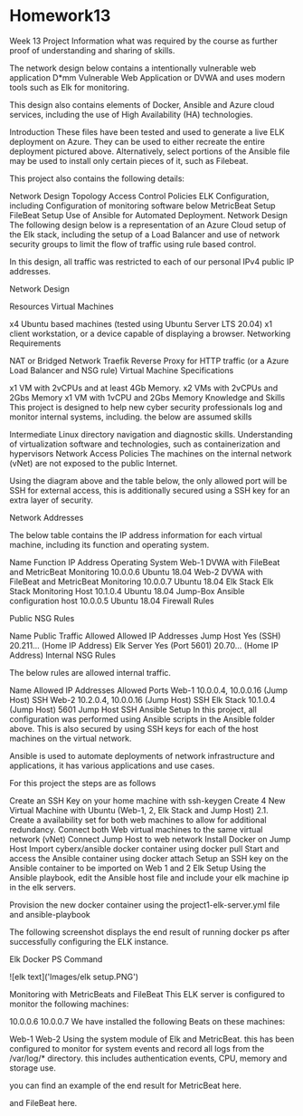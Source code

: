 # Homework13
Week 13
Project Information
what was required by the course as further proof of understanding and sharing of skills.

The network design below contains a intentionally vulnerable web application D*mm Vulnerable Web Application or DVWA and uses modern tools such as Elk for monitoring.

This design also contains elements of Docker, Ansible and Azure cloud services, including the use of High Availability (HA) technologies.

Introduction
These files have been tested and used to generate a live ELK deployment on Azure. They can be used to either recreate the entire deployment pictured above. Alternatively, select portions of the Ansible file may be used to install only certain pieces of it, such as Filebeat.

This project also contains the following details:

Network Design Topology
Access Control Policies
ELK Configuration, including Configuration of monitoring software below
MetricBeat Setup
FileBeat Setup
Use of Ansible for Automated Deployment.
Network Design
The following design below is a representation of an Azure Cloud setup of the Elk stack, including the setup of a Load Balancer and use of network security groups to limit the flow of traffic using rule based control.

In this design, all traffic was restricted to each of our personal IPv4 public IP addresses.

Network Design

Resources
Virtual Machines

x4 Ubuntu based machines (tested using Ubuntu Server LTS 20.04)
x1 client workstation, or a device capable of displaying a browser.
Networking Requirements

NAT or Bridged Network
Traefik Reverse Proxy for HTTP traffic (or a Azure Load Balancer and NSG rule)
Virtual Machine Specifications

x1 VM with 2vCPUs and at least 4Gb Memory.
x2 VMs with 2vCPUs and 2Gbs Memory
x1 VM with 1vCPU and 2Gbs Memory
Knowledge and Skills This project is designed to help new cyber security professionals log and monitor internal systems, including. the below are assumed skills

Intermediate Linux directory navigation and diagnostic skills.
Understanding of virtualization software and technologies, such as containerization and hypervisors
Network Access Policies The machines on the internal network (vNet) are not exposed to the public Internet.

Using the diagram above and the table below, the only allowed port will be SSH for external access, this is additionally secured using a SSH key for an extra layer of security.

Network Addresses

The below table contains the IP address information for each virtual machine, including its function and operating system.

Name	Function	IP Address	Operating System
Web-1	DVWA with FileBeat and MetricBeat Monitoring	10.0.0.6	Ubuntu 18.04
Web-2	DVWA with FileBeat and MetricBeat Monitoring	10.0.0.7	Ubuntu 18.04
Elk Stack	Elk Stack Monitoring Host	10.1.0.4	Ubuntu 18.04
Jump-Box	Ansible configuration host	10.0.0.5	Ubuntu 18.04
Firewall Rules

Public NSG Rules

Name	Public Traffic Allowed	Allowed IP Addresses
Jump Host	Yes (SSH)	20.211... (Home IP Address)
Elk Server	Yes (Port 5601)	20.70... (Home IP Address)
Internal NSG Rules

The below rules are allowed internal traffic.

Name	Allowed IP Addresses	Allowed Ports
Web-1	10.0.0.4, 10.0.0.16 (Jump Host)	SSH
Web-2	10.2.0.4, 10.0.0.16 (Jump Host)	SSH
Elk Stack	10.1.0.4 (Jump Host)	5601
Jump Host		SSH
Ansible Setup
In this project, all configuration was performed using Ansible scripts in the Ansible folder above. This is also secured by using SSH keys for each of the host machines on the virtual network.

Ansible is used to automate deployments of network infrastructure and applications, it has various applications and use cases.

For this project the steps are as follows

Create an SSH Key on your home machine with ssh-keygen
Create 4 New Virtual Machine with Ubuntu (Web-1, 2, Elk Stack and Jump Host) 2.1. Create a availability set for both web machines to allow for additional redundancy.
Connect both Web virtual machines to the same virtual network (vNet)
Connect Jump Host to web network
Install Docker on Jump Host
Import cyberx/ansible docker container using docker pull
Start and access the Ansible container using docker attach
Setup an SSH key on the Ansible container to be imported on Web 1 and 2
Elk Setup
Using the Ansible playbook, edit the Ansible host file and include your elk machine ip in the elk servers.

Provision the new docker container using the project1-elk-server.yml file and ansible-playbook <filepath>

The following screenshot displays the end result of running docker ps after successfully configuring the ELK instance.

Elk Docker PS Command
  
![elk text]('Images/elk setup.PNG')
  
Monitoring with MetricBeats and FileBeat
This ELK server is configured to monitor the following machines:

10.0.0.6
10.0.0.7
We have installed the following Beats on these machines:

Web-1
Web-2
Using the system module of Elk and MetricBeat. this has been configured to monitor for system events and record all logs from the /var/log/* directory. this includes authentication events, CPU, memory and storage use.

you can find an example of the end result for MetricBeat here.



and FileBeat here.

